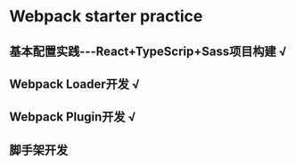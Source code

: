 # Webpack starter practice

## 基本配置实践---React+TypeScrip+Sass项目构建 √

## Webpack Loader开发 √

## Webpack Plugin开发 √

## 脚手架开发 